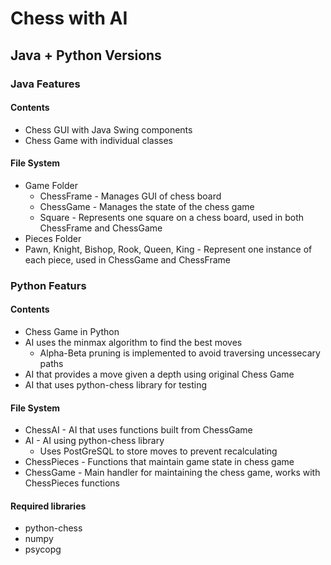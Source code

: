 # Chess with AI

## Java + Python Versions

### Java Features

#### Contents

- Chess GUI with Java Swing components
- Chess Game with individual classes

#### File System

- Game Folder
  - ChessFrame - Manages GUI of chess board
  - ChessGame - Manages the state of the chess game
  - Square - Represents one square on a chess board, used in both ChessFrame and ChessGame
- Pieces Folder
- Pawn, Knight, Bishop, Rook, Queen, King - Represent one instance of each piece, used in ChessGame and ChessFrame

### Python Featurs

#### Contents

- Chess Game in Python
- AI uses the minmax algorithm to find the best moves
  - Alpha-Beta pruning is implemented to avoid traversing uncessecary paths
- AI that provides a move given a depth using original Chess Game
- AI that uses python-chess library for testing

#### File System

- ChessAI - AI that uses functions built from ChessGame
- AI - AI using python-chess library
  - Uses PostGreSQL to store moves to prevent recalculating
- ChessPieces - Functions that maintain game state in chess game
- ChessGame - Main handler for maintaining the chess game, works with ChessPieces functions

#### Required libraries

- python-chess
- numpy
- psycopg
